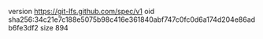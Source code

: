 version https://git-lfs.github.com/spec/v1
oid sha256:34c21e7c188e5075b98c416e361840abf747c0fc0d6a174d204e86adb6fe3df2
size 894

